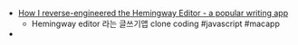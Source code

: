 - [How I reverse-engineered the Hemingway Editor - a popular writing app](https://www.freecodecamp.org/news/https-medium-com-samwcoding-deconstructing-the-hemingway-app-8098e22d878d/)
	- Hemingway editor 라는 글쓰기앱 clone coding #javascript #macapp 
- 